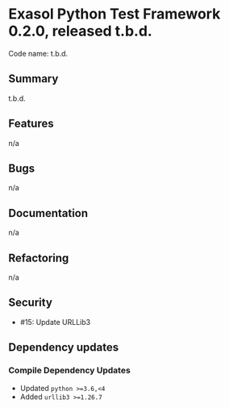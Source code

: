 # Exasol Python Test Framework 0.2.0, released t.b.d.
 
Code name: t.b.d.

## Summary

t.b.d. 

## Features
n/a

## Bugs

n/a

## Documentation

n/a

## Refactoring

n/a

## Security
 - #15: Update URLLib3


## Dependency updates

### Compile Dependency Updates

* Updated `python >=3.6,<4`
* Added `urllib3 >=1.26.7`
